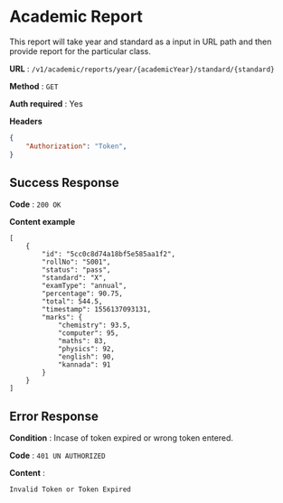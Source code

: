 # Academic Report

This report will take year and standard as a input in URL path and then provide report for the particular class.

**URL** : `/v1/academic/reports/year/{academicYear}/standard/{standard}`

**Method** : `GET`

**Auth required** : Yes

**Headers**

```json
{
    "Authorization": "Token",
}
```

## Success Response

**Code** : `200 OK`

**Content example**

```data
[
    {
        "id": "5cc0c8d74a18bf5e585aa1f2",
        "rollNo": "S001",
        "status": "pass",
        "standard": "X",
        "examType": "annual",
        "percentage": 90.75,
        "total": 544.5,
        "timestamp": 1556137093131,
        "marks": {
            "chemistry": 93.5,
            "computer": 95,
            "maths": 83,
            "physics": 92,
            "english": 90,
            "kannada": 91
        }
    }
]
```

## Error Response

**Condition** : Incase of token expired or wrong token entered.

**Code** : `401 UN AUTHORIZED`

**Content** :

```Data
Invalid Token or Token Expired
```
